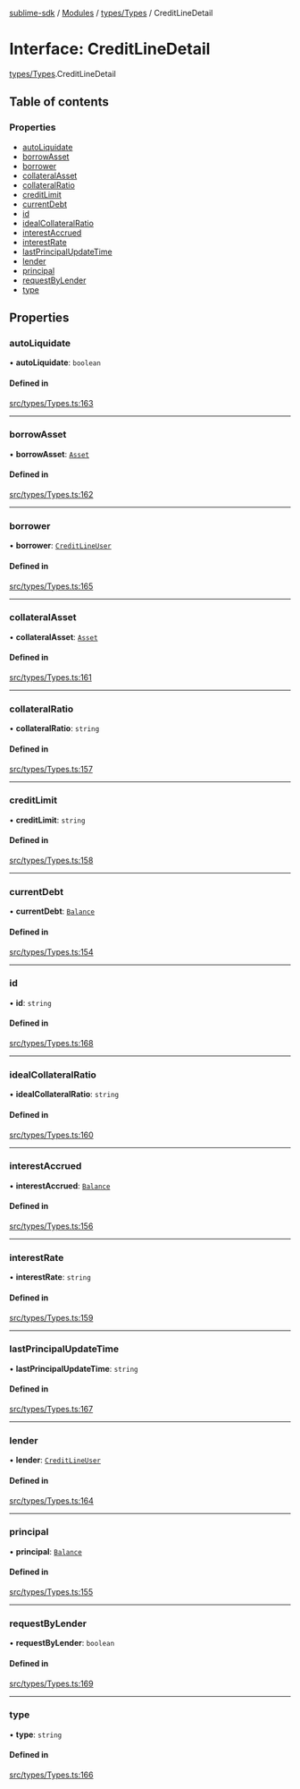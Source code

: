 [sublime-sdk](../README.md) / [Modules](../modules.md) / [types/Types](../modules/types_Types.md) / CreditLineDetail

# Interface: CreditLineDetail

[types/Types](../modules/types_Types.md).CreditLineDetail

## Table of contents

### Properties

- [autoLiquidate](types_Types.CreditLineDetail.md#autoliquidate)
- [borrowAsset](types_Types.CreditLineDetail.md#borrowasset)
- [borrower](types_Types.CreditLineDetail.md#borrower)
- [collateralAsset](types_Types.CreditLineDetail.md#collateralasset)
- [collateralRatio](types_Types.CreditLineDetail.md#collateralratio)
- [creditLimit](types_Types.CreditLineDetail.md#creditlimit)
- [currentDebt](types_Types.CreditLineDetail.md#currentdebt)
- [id](types_Types.CreditLineDetail.md#id)
- [idealCollateralRatio](types_Types.CreditLineDetail.md#idealcollateralratio)
- [interestAccrued](types_Types.CreditLineDetail.md#interestaccrued)
- [interestRate](types_Types.CreditLineDetail.md#interestrate)
- [lastPrincipalUpdateTime](types_Types.CreditLineDetail.md#lastprincipalupdatetime)
- [lender](types_Types.CreditLineDetail.md#lender)
- [principal](types_Types.CreditLineDetail.md#principal)
- [requestByLender](types_Types.CreditLineDetail.md#requestbylender)
- [type](types_Types.CreditLineDetail.md#type)

## Properties

### autoLiquidate

• **autoLiquidate**: `boolean`

#### Defined in

[src/types/Types.ts:163](https://github.com/sublime-finance/sublime-sdk/blob/711fd4e/src/types/Types.ts#L163)

___

### borrowAsset

• **borrowAsset**: [`Asset`](types_Types.Asset.md)

#### Defined in

[src/types/Types.ts:162](https://github.com/sublime-finance/sublime-sdk/blob/711fd4e/src/types/Types.ts#L162)

___

### borrower

• **borrower**: [`CreditLineUser`](types_Types.CreditLineUser.md)

#### Defined in

[src/types/Types.ts:165](https://github.com/sublime-finance/sublime-sdk/blob/711fd4e/src/types/Types.ts#L165)

___

### collateralAsset

• **collateralAsset**: [`Asset`](types_Types.Asset.md)

#### Defined in

[src/types/Types.ts:161](https://github.com/sublime-finance/sublime-sdk/blob/711fd4e/src/types/Types.ts#L161)

___

### collateralRatio

• **collateralRatio**: `string`

#### Defined in

[src/types/Types.ts:157](https://github.com/sublime-finance/sublime-sdk/blob/711fd4e/src/types/Types.ts#L157)

___

### creditLimit

• **creditLimit**: `string`

#### Defined in

[src/types/Types.ts:158](https://github.com/sublime-finance/sublime-sdk/blob/711fd4e/src/types/Types.ts#L158)

___

### currentDebt

• **currentDebt**: [`Balance`](types_Types.Balance.md)

#### Defined in

[src/types/Types.ts:154](https://github.com/sublime-finance/sublime-sdk/blob/711fd4e/src/types/Types.ts#L154)

___

### id

• **id**: `string`

#### Defined in

[src/types/Types.ts:168](https://github.com/sublime-finance/sublime-sdk/blob/711fd4e/src/types/Types.ts#L168)

___

### idealCollateralRatio

• **idealCollateralRatio**: `string`

#### Defined in

[src/types/Types.ts:160](https://github.com/sublime-finance/sublime-sdk/blob/711fd4e/src/types/Types.ts#L160)

___

### interestAccrued

• **interestAccrued**: [`Balance`](types_Types.Balance.md)

#### Defined in

[src/types/Types.ts:156](https://github.com/sublime-finance/sublime-sdk/blob/711fd4e/src/types/Types.ts#L156)

___

### interestRate

• **interestRate**: `string`

#### Defined in

[src/types/Types.ts:159](https://github.com/sublime-finance/sublime-sdk/blob/711fd4e/src/types/Types.ts#L159)

___

### lastPrincipalUpdateTime

• **lastPrincipalUpdateTime**: `string`

#### Defined in

[src/types/Types.ts:167](https://github.com/sublime-finance/sublime-sdk/blob/711fd4e/src/types/Types.ts#L167)

___

### lender

• **lender**: [`CreditLineUser`](types_Types.CreditLineUser.md)

#### Defined in

[src/types/Types.ts:164](https://github.com/sublime-finance/sublime-sdk/blob/711fd4e/src/types/Types.ts#L164)

___

### principal

• **principal**: [`Balance`](types_Types.Balance.md)

#### Defined in

[src/types/Types.ts:155](https://github.com/sublime-finance/sublime-sdk/blob/711fd4e/src/types/Types.ts#L155)

___

### requestByLender

• **requestByLender**: `boolean`

#### Defined in

[src/types/Types.ts:169](https://github.com/sublime-finance/sublime-sdk/blob/711fd4e/src/types/Types.ts#L169)

___

### type

• **type**: `string`

#### Defined in

[src/types/Types.ts:166](https://github.com/sublime-finance/sublime-sdk/blob/711fd4e/src/types/Types.ts#L166)
